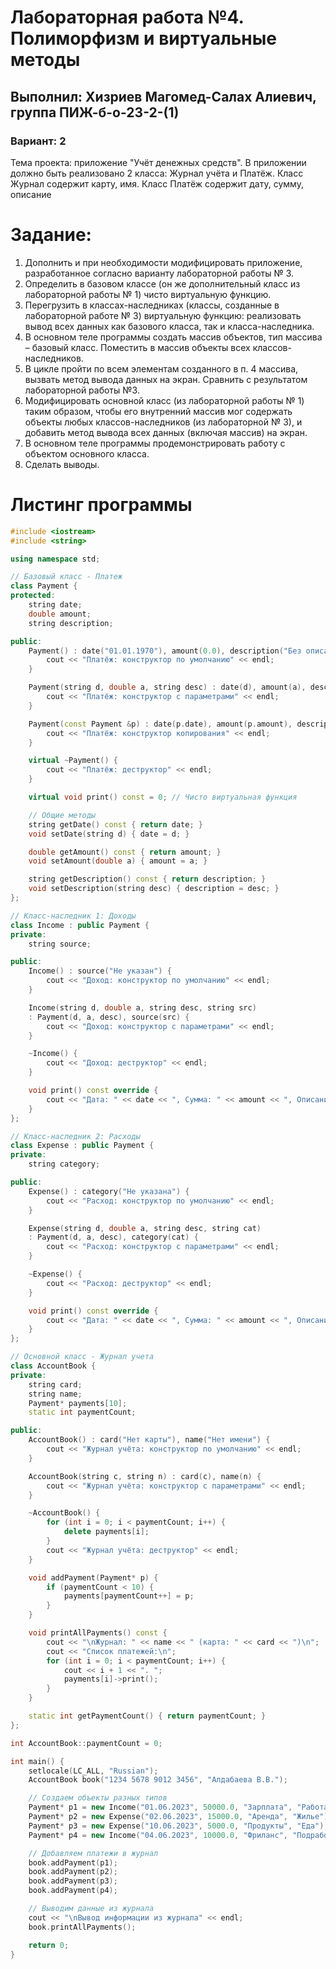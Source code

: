 # Лабораторная работа №4. Полиморфизм и виртуальные методы
## Выполнил: Хизриев Магомед-Салах Алиевич, группа ПИЖ-б-о-23-2-(1)
### Вариант: 2

Тема проекта: приложение "Учёт денежных средств". 
В приложении должно быть реализовано 2 класса: Журнал учёта и Платёж. Класс Журнал содержит карту, имя. Класс Платёж содержит дату, сумму, описание

# Задание:
1. Дополнить и при необходимости модифицировать приложение, разработанное согласно варианту лабораторной работы № 3. 
2. Определить в базовом классе (он же дополнительный класс из лабораторной работы № 1) чисто виртуальную функцию.
3. Перегрузить в классах-наследниках (классы, созданные в лабораторной работе № 3) виртуальную функцию: реализовать вывод всех данных как базового класса, так и класса-наследника.
4. В основном теле программы создать массив объектов, тип массива – базовый класс. Поместить в массив объекты всех классов-наследников. 
5. В цикле пройти по всем элементам созданного в п. 4 массива, вызвать метод вывода данных на экран. Сравнить с результатом лабораторной работы №3.
6. Модифицировать основной класс (из лабораторной работы № 1) таким образом, чтобы его внутренний массив мог содержать объекты любых классов-наследников (из лабораторной № 3), и добавить метод вывода всех
данных (включая массив) на экран.
7. В основном теле программы продемонстрировать работу с объектом основного класса.
8. Сделать выводы.

# Листинг программы 
```cpp
#include <iostream>
#include <string>

using namespace std;

// Базовый класс - Платеж
class Payment {
protected:
    string date;
    double amount;
    string description;

public:
    Payment() : date("01.01.1970"), amount(0.0), description("Без описания") {
        cout << "Платёж: конструктор по умолчанию" << endl;
    }

    Payment(string d, double a, string desc) : date(d), amount(a), description(desc) {
        cout << "Платёж: конструктор с параметрами" << endl;
    }

    Payment(const Payment &p) : date(p.date), amount(p.amount), description(p.description) {
        cout << "Платёж: конструктор копирования" << endl;
    }

    virtual ~Payment() {
        cout << "Платёж: деструктор" << endl;
    }

    virtual void print() const = 0; // Чисто виртуальная функция

    // Общие методы
    string getDate() const { return date; }
    void setDate(string d) { date = d; }

    double getAmount() const { return amount; }
    void setAmount(double a) { amount = a; }

    string getDescription() const { return description; }
    void setDescription(string desc) { description = desc; }
};

// Класс-наследник 1: Доходы
class Income : public Payment {
private:
    string source;

public:
    Income() : source("Не указан") {
        cout << "Доход: конструктор по умолчанию" << endl;
    }

    Income(string d, double a, string desc, string src)
    : Payment(d, a, desc), source(src) {
        cout << "Доход: конструктор с параметрами" << endl;
    }

    ~Income() {
        cout << "Доход: деструктор" << endl;
    }

    void print() const override {
        cout << "Дата: " << date << ", Сумма: " << amount << ", Описание: " << description << ", Источник: " << source << endl;
    }
};

// Класс-наследник 2: Расходы
class Expense : public Payment {
private:
    string category;

public:
    Expense() : category("Не указана") {
        cout << "Расход: конструктор по умолчанию" << endl;
    }

    Expense(string d, double a, string desc, string cat)
    : Payment(d, a, desc), category(cat) {
        cout << "Расход: конструктор с параметрами" << endl;
    }

    ~Expense() {
        cout << "Расход: деструктор" << endl;
    }

    void print() const override {
        cout << "Дата: " << date << ", Сумма: " << amount << ", Описание: " << description << ", Категория: " << category << endl;
    }
};

// Основной класс - Журнал учета
class AccountBook {
private:
    string card;
    string name;
    Payment* payments[10];
    static int paymentCount;

public:
    AccountBook() : card("Нет карты"), name("Нет имени") {
        cout << "Журнал учёта: конструктор по умолчанию" << endl;
    }

    AccountBook(string c, string n) : card(c), name(n) {
        cout << "Журнал учёта: конструктор с параметрами" << endl;
    }

    ~AccountBook() {
        for (int i = 0; i < paymentCount; i++) {
            delete payments[i];
        }
        cout << "Журнал учёта: деструктор" << endl;
    }

    void addPayment(Payment* p) {
        if (paymentCount < 10) {
            payments[paymentCount++] = p;
        }
    }

    void printAllPayments() const {
        cout << "\nЖурнал: " << name << " (карта: " << card << ")\n";
        cout << "Список платежей:\n";
        for (int i = 0; i < paymentCount; i++) {
            cout << i + 1 << ". ";
            payments[i]->print();
        }
    }

    static int getPaymentCount() { return paymentCount; }
};

int AccountBook::paymentCount = 0;

int main() {
    setlocale(LC_ALL, "Russian");
    AccountBook book("1234 5678 9012 3456", "Алдабаева В.В.");

    // Создаем объекты разных типов
    Payment* p1 = new Income("01.06.2023", 50000.0, "Зарплата", "Работа");
    Payment* p2 = new Expense("02.06.2023", 15000.0, "Аренда", "Жилье");
    Payment* p3 = new Expense("10.06.2023", 5000.0, "Продукты", "Еда");
    Payment* p4 = new Income("04.06.2023", 10000.0, "Фриланс", "Подработка");

    // Добавляем платежи в журнал
    book.addPayment(p1);
    book.addPayment(p2);
    book.addPayment(p3);
    book.addPayment(p4);

    // Выводим данные из журнала
    cout << "\nВывод информации из журнала" << endl;
    book.printAllPayments();

    return 0;
}
```


